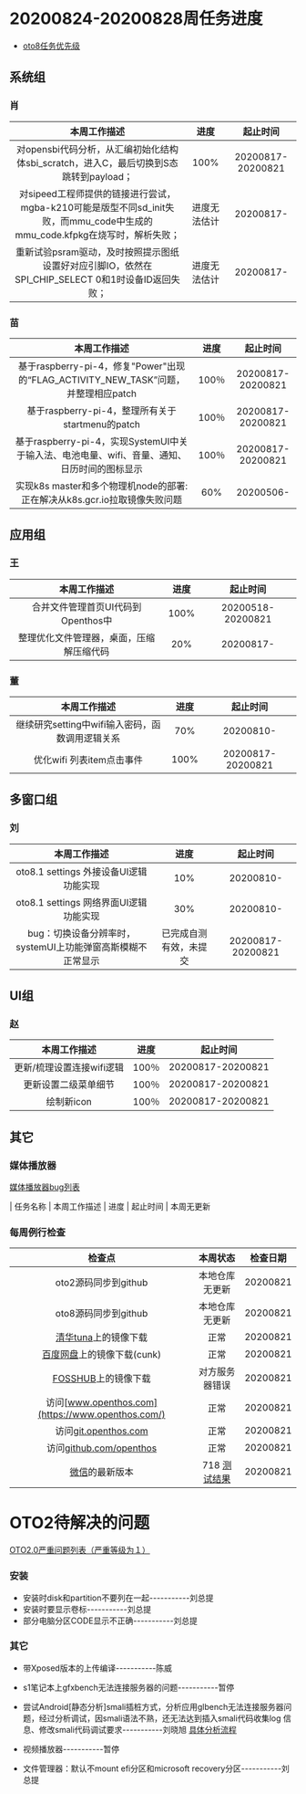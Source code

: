 # 20200824-20200828周任务进度
- [oto8任务优先级](https://github.com/openthos/app-testing-results/blob/master/%E5%8A%9F%E8%83%BD%E6%B5%8B%E8%AF%95%E7%9B%B8%E5%85%B3/oto8%E4%BB%BB%E5%8A%A1%E4%BC%98%E5%85%88%E7%BA%A7%E5%88%97%E8%A1%A8.md)

## 系统组
### 肖

|                    本周工作描述                   |      进度      |  起止时间  |
| :----------------------------------------------: | :------------: | :--------: |
| 对opensbi代码分析，从汇编初始化结构体sbi_scratch，进入C，最后切换到S态跳转到payload； | 100% | 20200817-20200821 |
| 对sipeed工程师提供的链接进行尝试，mgba-k210可能是版型不同sd_init失败，而mmu_code中生成的mmu_code.kfpkg在烧写时，解析失败； | 进度无法估计 | 20200817- |
| 重新试验psram驱动，及时按照提示图纸设置好对应引脚IO，依然在SPI_CHIP_SELECT 0和1时设备ID返回失败； | 进度无法估计 | 20200817- |

### 苗

|                    本周工作描述                    | 进度 |     起止时间      |
| :------------------------------------------------: | :--: | :---------------: |
| 基于raspberry-pi-4，修复"Power"出现的“FLAG_ACTIVITY_NEW_TASK”问题，并整理相应patch | 100％ | 20200817-20200821 |
| 基于raspberry-pi-4，整理所有关于startmenu的patch | 100％ | 20200817-20200821 |
| 基于raspberry-pi-4，实现SystemUI中关于输入法、电池电量、wifi、音量、通知、日历时间的图标显示 | 100％ | 20200817-20200821 |
| 实现k8s master和多个物理机node的部署:正在解决从k8s.gcr.io拉取镜像失败问题 | 60% | 20200506- |

## 应用组

### 王

|     本周工作描述     | 进度 | 起止时间  |
| :------------------: | :--: | :-------: |
| 合并文件管理首页UI代码到Openthos中 | 100%  | 20200518-20200821 |
| 整理优化文件管理器，桌面，压缩解压缩代码          | 20%  | 20200817- |

### 董

|                    本周工作描述                    | 进度 |     起止时间      |
| :------------------------------------------------: | :--: | :---------------: |
|继续研究setting中wifi输入密码，函数调用逻辑关系  | 70%  | 20200810- |
|优化wifi  列表item点击事件 | 100%  | 20200817-20200821 |

## 多窗口组

### 刘

|                    本周工作描述                    | 进度 |     起止时间      |
| :------------------------------------------------: | :--: | :---------------: |
|oto8.1 settings 外接设备UI逻辑功能实现  | 10% | 20200810- |
|oto8.1 settings 网络界面UI逻辑功能实现  | 30% | 20200810- |
|bug：切换设备分辨率时，systemUI上功能弹窗高斯模糊不正常显示  | 已完成自测有效，未提交 | 20200817-20200821 |

## UI组

### 赵

|    本周工作描述    | 进度 |     起止时间      |
| :------------: | :--: | :---------------: |
| 更新/梳理设置连接wifi逻辑 | 100％ | 20200817-20200821 |
| 更新设置二级菜单细节 | 100％ | 20200817-20200821 |
| 绘制新icon | 100％ | 20200817-20200821 |

## 其它

### 媒体播放器

[媒体播放器bug列表](https://github.com/openthos/app-testing-results/blob/master/%E5%85%B6%E5%AE%83%E5%BA%94%E7%94%A8/oto%E5%AA%92%E4%BD%93%E6%92%AD%E6%94%BE%E5%99%A8.md)

|          任务名称          | 本周工作描述 | 进度 |  起止时间  |
本周无更新

### 每周例行检查

|         检查点          |                           本周状态                           | 检查日期 |
| :---------------------: | :----------------------------------------------------------: | :------: |
|  oto2源码同步到github   |                 本地仓库无更新                 | 20200821 |
|  oto8源码同步到github   |                 本地仓库无更新                 | 20200821 |
|  [清华tuna](https://mirrors.tuna.tsinghua.edu.cn/openthos/Release/8.1/unstable/)上的镜像下载  |                             正常                             | 20200821 |
|  [百度网盘](https://pan.baidu.com/s/1IAlhGoAs34XLTNWKzopPew)上的镜像下载(cunk)  |                             正常                             | 20200821 |
|   [FOSSHUB](https://www.fosshub.com/OPENTHOS.html)上的镜像下载   |               对方服务器错误                                           | 20200821 |
|  访问[www.openthos.com](https://www.openthos.com/)  |                             正常                             | 20200821 |
| 访问[git.openthos.com](https://git.openthos.com/) |                             正常                             | 20200821 |
| 访问[github.com/openthos](https://github.com/openthos) |                             正常                             | 20200821 |
| [微信](https://weixin.qq.com/)的最新版本 | 718 [测试结果](https://github.com/openthos/app-testing-results/blob/master/%E5%85%B6%E5%AE%83%E5%BA%94%E7%94%A8/%E5%BE%AE%E4%BF%A1%E9%97%AE%E9%A2%98.md) | 20200821 |



# OTO2待解决的问题
[OTO2.0严重问题列表（严重等级为１）](https://github.com/openthos/app-testing-results/blob/master/%E5%8A%9F%E8%83%BD%E6%B5%8B%E8%AF%95%E7%9B%B8%E5%85%B3/OTO2.0%E4%B8%A5%E9%87%8D%E9%97%AE%E9%A2%98%E5%88%97%E8%A1%A8.md)

### 安装

- 安装时disk和partition不要列在一起-----------刘总提
- 安装时要显示卷标-----------刘总提
- 部分电脑分区CODE显示不正确-----------刘总提

### 其它

- 带Xposed版本的上传编译-----------陈威

- s1笔记本上gfxbench无法连接服务器的问题-----------暂停

- 尝试Android[静态分析]smali插桩方式，分析应用glbench无法连接服务器问题，经过分析调试，因smali语法不熟，还无法达到插入smali代码收集log 信息、修改smali代码调试要求-----------刘晓旭 [具体分析流程](https://github.com/openthos/multiwin-analysis/blob/master/multiwindow/liuxx/Android%20smali%22%E6%8F%92%E6%A1%A9%22%E8%B0%83%E8%AF%95apk.md)
- 视频播放器-----------暂停
- 文件管理器：默认不mount efi分区和microsoft recovery分区-----------刘总提
